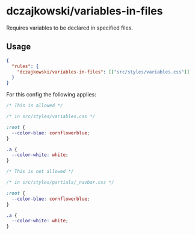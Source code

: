 # dczajkowski/variables-in-files
Requires variables to be declared in specified files.

## Usage
```json
{
  "rules": {
    "dczajkowski/variables-in-files": [["src/styles/variables.css"]]
  }
}
```

For this config the following applies:

```css
/* This is allowed */

/* in src/styles/variables.css */

:root {
  --color-blue: cornflowerblue;
}

.a {
  --color-white: white;
}

/* This is not allowed */

/* in src/styles/partials/_navbar.css */

:root {
  --color-blue: cornflowerblue;
}

.a {
  --color-white: white;
}

```
